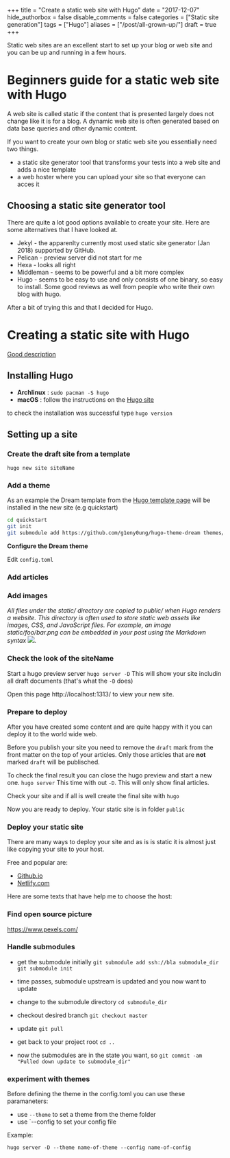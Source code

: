 +++
title = "Create a static web site with Hugo"
date = "2017-12-07"
hide_authorbox = false
disable_comments = false
categories = ["Static site generation"]
tags = ["Hugo"]
aliases = ["/post/all-grown-up/"]
draft = true
+++

Static web sites are an excellent start to set up your blog or web site and you can be up and running in a few hours.

<!--more-->

# Beginners guide for a static web site with Hugo

A web site is called static if the content that is presented largely does not change like it is for a blog. A dynamic web site is often generated based on data base queries and other dynamic content.

If you want to create your own blog or static web site you essentially need two things.
- a static site generator tool that transforms your tests into a web site and adds a nice template
- a web hoster where you can upload your site so that everyone can acces it

## Choosing a static site generator tool

There are quite a lot good options available to create your site. Here are some alternatives that I have looked at.
- Jekyl - the apparenlty currently most used static site generator (Jan 2018) supported by GitHub.
- Pelican - preview server did not start for me
- Hexa - looks all right
- Middleman - seems to be powerful and a bit more complex
- Hugo - seems to be easy to use and only consists of one binary, so easy to install. Some good reviews as well from people who write their own blog with hugo.

After a bit of trying this and that I decided for Hugo.

# Creating a static site with Hugo

[Good description](https://medium.com/@jaysoifer/deploying-a-landing-page-using-go-hugo-to-amazon-s3-using-codeship-and-webpack-535dde11847a)

## Installing Hugo

- **Archlinux** : `sudo pacman -S hugo`
- **macOS** : follow the instructions on the [Hugo site](http://gohugo.io/getting-started/quick-start/)

to check the installation was successful type `hugo version`

## Setting up a site

### Create the draft site from a template
`hugo new site siteName`

### Add a theme

As an example the Dream template from the [Hugo template page](https://themes.gohugo.io/) will be installed in the new site (e.g quickstart)

```bash
cd quickstart
git init
git submodule add https://github.com/g1eny0ung/hugo-theme-dream themes/dream
```

**Configure the Dream theme**

Edit `config.toml`

### Add articles

<!-- TODO explain front matter -->

### Add images

_All files under the static/ directory are copied to public/ when Hugo renders a website. This directory is often used to store static web assets like images, CSS, and JavaScript files. For example, an image static/foo/bar.png can be embedded in your post using the Markdown syntax ![](/foo/bar.png)._

### Check the look of the siteName

Start a hugo preview server
`hugo server -D`
This will show your site includin all draft documents (that's what the `-D` does)

Open this page  http://localhost:1313/ to view your new site.

### Prepare to deploy

After you have created some content and are quite happy with it you can deploy it to the world wide web.

Before you publish your site you need to remove the `draft` mark from the front matter on the top of your articles. Only those articles that are **not** marked `draft` will be publisched.

To check the final result you can close the hugo preview and start a new one.
`hugo server`
This time with out `-D`. This will only show final articles.

Check your site and if all is well create the final site with
`hugo`

Now you are ready to deploy. Your static site is in folder `public`

### Deploy your static site

There are many ways to deploy your site and as is is static it is almost just like copying your site to your host.

Free and popular are:
- [Github.io](https://help.github.com/articles/what-is-github-pages/)
- [Netlify.com](https://www.netlify.com/)

Here are some texts that have help me to choose the host:

### Find open source picture

https://www.pexels.com/



### Handle submodules
- get the submodule initially
`git submodule add ssh://bla submodule_dir`
`git submodule init`

- time passes, submodule upstream is updated  and you now want to update

- change to the submodule directory
`cd submodule_dir`

- checkout desired branch
`git checkout master`

- update
`git pull`

- get back to your project root
`cd ..`

- now the submodules are in the state you want, so
`git commit -am "Pulled down update to submodule_dir"`

### experiment with themes

Before defining the theme in the config.toml you can use these paramaneters:

- use `--theme` to set a theme from the theme folder
- use `--config to set your config file

Example:
```
hugo server -D --theme name-of-theme --config name-of-config
```

